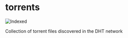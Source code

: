 torrents 
========
![Indexed](https://img.shields.io/badge/indexed-201232-blue)

Collection of torrent files discovered in the DHT network
